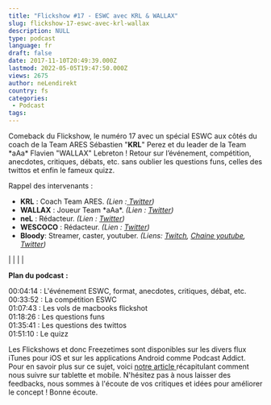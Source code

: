 ```yaml
---
title: "Flickshow #17 - ESWC avec KRL & WALLAX"
slug: flickshow-17-eswc-avec-krl-wallax
description: NULL
type: podcast
language: fr
draft: false
date: 2017-11-10T20:49:39.000Z
lastmod: 2022-05-05T19:47:50.000Z
views: 2675
author: neLendirekt
country: fs
categories:
 - Podcast
tags:
---
```

Comeback du Flickshow, le numéro 17 avec un spécial ESWC aux côtés du coach de la Team ARES Sébastien "**KRL**" Perez et du leader de la Team \*aAa\* Flavien "WALLAX" Lebreton⁠ ! Retour sur l’événement, compétition, anecdotes, critiques, débats, etc. sans oublier les questions funs, celles des twittos et enfin le fameux quizz.

Rappel des intervenants :

* **KRL** : Coach Team ARES. _(Lien :[ Twitter](https://twitter.com/KRLcsgo))_
* **WALLAX** : Joueur Team \*aAa\*. _(Lien : [Twitter](https://twitter.com/wallax%5Fcsgo))_
* **neL** : Rédacteur. _(Lien : [Twitter](https://twitter.com/neLendirekt))_
* **WESCOCO** : Rédacteur. _(Lien : [Twitter](https://twitter.com/WESCOCO%5F))_
* **Bloody**: Streamer, caster, youtuber. _(Liens: [Twitch](https://www.twitch.tv/bloodysusu%5F), [Chaine youtube](https://www.youtube.com/channel/UCC0NyiY%5FPHwuLtmH5hloHUw), [Twitter](https://twitter.com/bloodySuSu))_

|  |
|  |

**Plan du podcast** **:**

00:04:14 : L'événement ESWC, format, anecdotes, critiques, débat, etc.  
00:33:52 : La compétition ESWC  
01:07:43 : Les vols de macbooks flickshot  
01:18:26 : Les questions funs  
01:35:41 : Les questions des twittos  
01:51:10 : Le quizz

Les Flickshows et donc Freezetimes sont disponibles sur les divers flux iTunes pour iOS et sur les applications Android comme Podcast Addict. Pour en savoir plus sur ce sujet, voici [notre article ](https://flickshot.fr/fr/comment-ecouter-le-flickshow-sur-telephone-et-tablette/&59a013864d64e)récapitulant comment nous suivre sur tablette et mobile. N'hésitez pas à nous laisser des feedbacks, nous sommes à l'écoute de vos critiques et idées pour améliorer le concept ! Bonne écoute.
